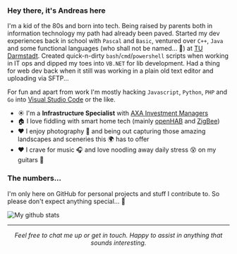 
### Hey there, it's Andreas here
I'm a kid of the 80s and born into tech. Being raised by parents both in information technology my path had already been paved. Started my dev experiences back in school with `Pascal` and `Basic`, ventured over `C++`, `Java` and some functional languages (who shall not be named... 🧙) at [TU Darmstadt](https://www.tu-darmstadt.de/). Created quick-n-dirty `bash`/`cmd`/`powershell` scripts when working in IT ops and dipped my toes into `VB.NET` for lib development. Had a thing for web dev back when it still was working in a plain old text editor and uploading via SFTP... 

For fun and apart from work I'm mostly hacking `Javascript`, `Python`, `PHP` and `Go` into [Visual Studio Code](https://github.com/microsoft/vscode) or the like.

<!-- TODO CHANGE from AXA IM to Drooms from Oct on -->
<!-- - ☀️ I'm a **Information Security Specialist** with [Drooms](https://www.drooms.com) -->
- ☀️ I'm a **Infrastructure Specialist** with [AXA Investment Managers](https://www.axa-im.com)
- 🏠 I love fiddling with smart home tech (mainly [openHAB](https://github.com/openhab) and [ZigBee](https://github.com/Koenkk/zigbee2mqtt))
- ❤️ I enjoy photography 📸 and being out capturing those amazing landscapes and sceneries this 🌍 has to offer
- ❤️ I crave for music 🎧 and love noodling away daily stress 😵 on my guitars 🎸

### The numbers...
I'm only here on GitHub for personal projects and stuff I contribute to. So please don't expect anything special... 🦄

![My github stats](https://github-readme-stats.vercel.app/api?username=andreasbrett&show_icons=true)

<hr>
<p align="center">
  <i>Feel free to chat me up or get in touch. Happy to assist in anything that sounds interesting.</i>
</p>

